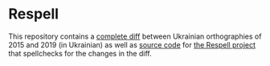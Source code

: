 # Respell

This repository contains a [complete diff](diff/diff.md) between Ukrainian orthographies of 2015 and 2019 (in Ukrainian) as well as [source code](website) for [the Respell project](https://respell.org/) that spellchecks for the changes in the diff.